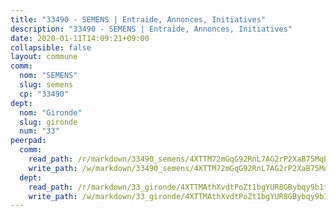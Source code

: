 ```yaml
---
title: "33490 - SEMENS | Entraide, Annonces, Initiatives"
description: "33490 - SEMENS | Entraide, Annonces, Initiatives"
date: 2020-01-11T14:09:21+09:00
collapsible: false
layout: commune
comm:
  nom: "SEMENS"
  slug: semens
  cp: "33490"
dept:
  nom: "Gironde"
  slug: gironde
  num: "33"
peerpad:
  comm:
    read_path: /r/markdown/33490_semens/4XTTM72mGqG92RnL7AG2rP2XaB75MqEesWTGNh62a8BSWxoXY
    write_path: /w/markdown/33490_semens/4XTTM72mGqG92RnL7AG2rP2XaB75MqEesWTGNh62a8BSWxoXY-K3TgUQQwoxzKmPmhq1Cdzc8eyBa4AgcviBUAZKVoKCUb22ubbKJ5qB1SAGua5W6xLyvwcHGr8AX2xsTuFPnDfu6eABWFkD96YTL1oEjjvw7YaKEfURxw2TMonMtrYJq27PCRFSyg
  dept:
    read_path: /r/markdown/33_gironde/4XTTMAthXvdtPoZt1bgYUR8GBybqy9b1tLUaaKDw5iKj57LRt
    write_path: /w/markdown/33_gironde/4XTTMAthXvdtPoZt1bgYUR8GBybqy9b1tLUaaKDw5iKj57LRt-K3TgU8ogmN5s8hbKrZhkV9P1KQiFepNWXjoYRvdMTW1jt7eRXTmrjG677tN9mcUTsALjzYGgb8mvcrYPJn2Jd8cTiBmF9aZcbgdcQL1kzCPJnSf6X8tpEcGPdTr5qT6cQqEpt6oQ
---
```


